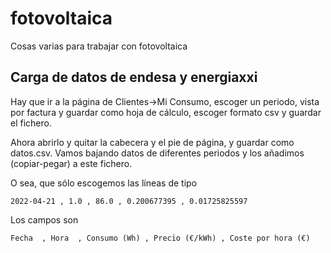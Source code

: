# fotovoltaica
Cosas varias para trabajar con fotovoltaica


## Carga de datos de endesa y energiaxxi

Hay que ir a la página de Clientes->Mi Consumo, escoger un periodo, vista por factura y guardar como hoja de cálculo, escoger formato csv y guardar el fichero.

Ahora abrirlo y quitar la cabecera y el pie de página, y guardar como datos.csv. Vamos bajando datos de diferentes periodos y los añadimos (copiar-pegar) a este fichero.

O sea, que sólo escogemos las líneas de tipo 

```csv
2022-04-21 , 1.0 , 86.0 , 0.200677395 , 0.01725825597
```

Los campos son

```Fecha  , Hora  , Consumo (Wh) , Precio (€/kWh) , Coste por hora (€)```


